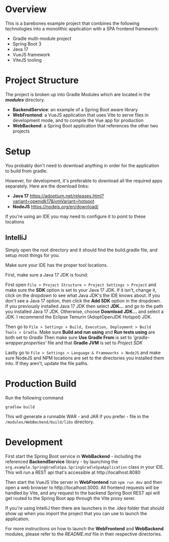 # Overview

This is a barebones example project that combines the following technologies into a monolithic application
with a SPA frontend framework:

- Gradle multi-module project
- Spring Boot 3
- Java 17
- VueJS framework
- ViteJS tooling

# Project Structure

The project is broken up into Gradle Modules which are located in the
***modules*** directory.
- **BackendService**: an example of a Spring Boot aware library
- **WebFrontend**: a VueJS application that uses Vite to serve files in development mode, and to compile the Vue app for production
- **WebBackend**: a Spring Boot application that references the other two projects

# Setup

You probably don't need to download anything in order for the application to build from gradle.

However, for development, it's preferable to download all the required apps separately. 
Here are the download links:
- **Java 17** https://adoptium.net/releases.html?variant=openjdk17&jvmVariant=hotspot
- **NodeJS** https://nodejs.org/en/download/

If you're using an IDE you may need to configure it to point to these locations

## IntelliJ

Simply open the root directory and it should find the build.gradle file, 
and setup most things for you.

Make sure your IDE has the proper tool locations.

First, make sure a Java 17 JDK is found:

First open `File > Project Structure > Project Settings > Project` and make sure the 
**SDK** option is set to your Java 17 JDK.
If it isn't, change it, click on the dropdown to see what Java JDK's the IDE knows about.
If you don't see a Java 17 option, then click the **Add SDK** option in the dropdown.
If you previously installed Java 17 JDK then select **JDK...** and go to the path you installed Java 17 JDK.
Otherwise, choose **Download JDK...** and select a JDK. I recommend the Eclipse Temurin (AdoptOpenJDK Hotspot) JDK.

Then go to `File > Settings > Build, Execution, Deployment > Build Tools > Gradle`. 
Make sure **Build and run using** and **Run tests using** are both set to *Gradle*
Then make sure **Use Gradle From** is set to *'gradle-wrapper.properties'* file
and that **Gradle JVM** is set to *Project SDK*


Lastly go to `File > Settings > Language & Frameworks > NodeJS` and make sure NodeJS and NPM locations are set
to the directories you installed them into. If they aren't, update the file paths.


# Production Build

Run the following command

`gradlew build`

This will generate a runnable WAR - and JAR if you prefer - file in the `/modules/WebBackend/build/libs` directory.


# Development

First start the Spring Boot service in **WebBackend**  - including the referenced **BackendService** library - 
by launching the `org.example.SpringGradleSpa.SpringGradleSpaApplication` class in your IDE. 
This will run a REST api that's accessible at http://localhost:8080

Then start the VueJS Vite server in **WebFrontend** run `npm run dev` and then open a web browser to 
http://localhost:3000. All frontend requests will be handled by Vite, and any request to the backend Spring Boot REST 
api will get routed to the Spring Boot app through the Vite proxy serer.

If you're using IntelliJ then there are launchers in the *.idea* folder that should
show up when you import the project that you can use to launch the application.

For more instructions on how to launch the **WebFrontend** and **WebBackend**
modules, please refer to the *README.md* file in their respective directories.
